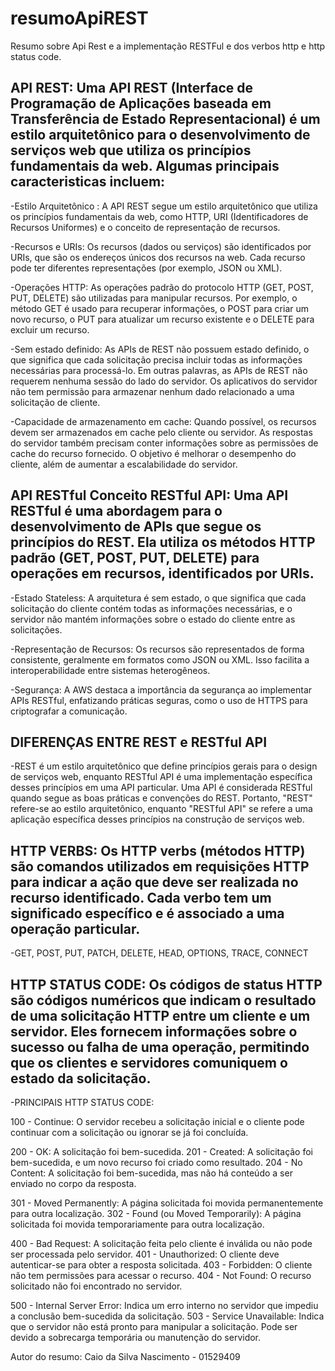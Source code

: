 # resumoApiREST
Resumo sobre Api Rest e a implementação RESTFul e dos verbos http e http status code.


## API REST: Uma API REST (Interface de Programação de Aplicações baseada em Transferência de Estado Representacional) é um estilo arquitetônico para o desenvolvimento de serviços web que utiliza os princípios fundamentais da web. Algumas principais caracteristicas incluem:

-Estilo Arquitetônico  : A API REST segue um estilo arquitetônico que utiliza os princípios fundamentais da web, como HTTP, URI (Identificadores de Recursos Uniformes) e o conceito de representação de recursos.

-Recursos e URIs: Os recursos (dados ou serviços) são identificados por URIs, que são os endereços únicos dos recursos na web. Cada recurso pode ter diferentes representações (por exemplo, JSON ou XML).

-Operações HTTP: As operações padrão do protocolo HTTP (GET, POST, PUT, DELETE) são utilizadas para manipular recursos. Por exemplo, o método GET é usado para recuperar informações, o POST para criar um novo recurso, o PUT para atualizar um recurso existente e o DELETE para excluir um recurso.

-Sem estado definido: As APIs de REST não possuem estado definido, o que significa que cada solicitação precisa incluir todas as informações necessárias para processá-lo. Em outras palavras, as APIs de REST não requerem nenhuma sessão do lado do servidor. Os aplicativos do servidor não tem permissão para armazenar nenhum dado relacionado a uma solicitação de cliente.

-Capacidade de armazenamento em cache: Quando possível, os recursos devem ser armazenados em cache pelo cliente ou servidor. As respostas do servidor também precisam conter informações sobre as permissões de cache do recurso fornecido. O objetivo é melhorar o desempenho do cliente, além de aumentar a escalabilidade do servidor.

## API RESTful Conceito RESTful API: Uma API RESTful é uma abordagem para o desenvolvimento de APIs que segue os princípios do REST. Ela utiliza os métodos HTTP padrão (GET, POST, PUT, DELETE) para operações em recursos, identificados por URIs.

-Estado Stateless: A arquitetura é sem estado, o que significa que cada solicitação do cliente contém todas as informações necessárias, e o servidor não mantém informações sobre o estado do cliente entre as solicitações.

-Representação de Recursos: Os recursos são representados de forma consistente, geralmente em formatos como JSON ou XML. Isso facilita a interoperabilidade entre sistemas heterogêneos.

-Segurança: A AWS destaca a importância da segurança ao implementar APIs RESTful, enfatizando práticas seguras, como o uso de HTTPS para criptografar a comunicação.

## DIFERENÇAS ENTRE REST e RESTful API 

-REST é um estilo arquitetônico que define princípios gerais para o design de serviços web, enquanto RESTful API é uma implementação específica desses princípios em uma API particular. Uma API é considerada RESTful quando segue as boas práticas e convenções do REST. Portanto, "REST" refere-se ao estilo arquitetônico, enquanto "RESTful API" se refere a uma aplicação específica desses princípios na construção de serviços web.

## HTTP VERBS: Os HTTP verbs (métodos HTTP) são comandos utilizados em requisições HTTP para indicar a ação que deve ser realizada no recurso identificado. Cada verbo tem um significado específico e é associado a uma operação particular.

-GET, POST, PUT, PATCH, DELETE, HEAD, OPTIONS, TRACE, CONNECT

## HTTP STATUS CODE: Os códigos de status HTTP são códigos numéricos que indicam o resultado de uma solicitação HTTP entre um cliente e um servidor. Eles fornecem informações sobre o sucesso ou falha de uma operação, permitindo que os clientes e servidores comuniquem o estado da solicitação.

-PRINCIPAIS HTTP STATUS CODE:

100 - Continue: O servidor recebeu a solicitação inicial e o cliente pode continuar com a solicitação ou ignorar se já foi concluída.

200 - OK: A solicitação foi bem-sucedida.
201 - Created: A solicitação foi bem-sucedida, e um novo recurso foi criado como resultado.
204 - No Content: A solicitação foi bem-sucedida, mas não há conteúdo a ser enviado no corpo da resposta.

301 - Moved Permanently: A página solicitada foi movida permanentemente para outra localização.
302 - Found (ou Moved Temporarily): A página solicitada foi movida temporariamente para outra localização.

400 - Bad Request: A solicitação feita pelo cliente é inválida ou não pode ser processada pelo servidor.
401 - Unauthorized: O cliente deve autenticar-se para obter a resposta solicitada.
403 - Forbidden: O cliente não tem permissões para acessar o recurso.
404 - Not Found: O recurso solicitado não foi encontrado no servidor.

500 - Internal Server Error: Indica um erro interno no servidor que impediu a conclusão bem-sucedida da solicitação.
503 - Service Unavailable: Indica que o servidor não está pronto para manipular a solicitação. Pode ser devido a sobrecarga temporária ou manutenção do servidor.


   Autor do resumo: Caio da Silva Nascimento - 01529409


